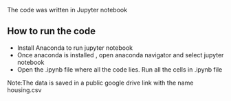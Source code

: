 The code was written in Jupyter notebook

## How to run the code
* Install Anaconda to run jupyter notebook
* Once anaconda is installed , open anaconda navigator and select jupyter notebook
* Open the .ipynb file where all the code lies. Run all the cells in .ipynb file

Note:The data is saved in a public google drive link with the name housing.csv
